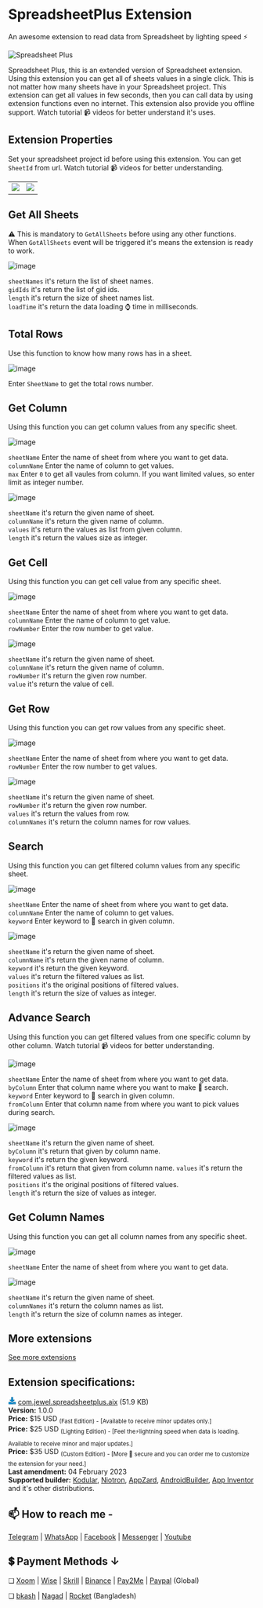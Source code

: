 # SpreadsheetPlus Extension
An awesome extension to read data from Spreadsheet by lighting speed ⚡

![Spreadsheet Plus](https://user-images.githubusercontent.com/75406851/216776569-d045850f-64f4-4aa2-9534-8ecebe614059.jpg)

Spreadsheet Plus, this is an extended version of Spreadsheet extension. Using this extension you can get all of sheets values in a single click. This is not matter how many sheets have in your Spreadsheet project. This extension can get all values in few seconds, then you can call data by using extension functions even no internet. This extension also provide you offline support. Watch tutorial 📹 videos for better understand it's uses.

## Extension Properties
Set your spreadsheet project id before using this extension. You can get `SheetId` from url. Watch tutorial 📹 videos for better understanding.

<table>
  <tr>
    <td><img src="https://user-images.githubusercontent.com/75406851/216776950-b80809d1-2513-4860-8bc7-9753fe42e23d.png"/></td>
    <td><img src="https://user-images.githubusercontent.com/75406851/216776967-7f04ec20-ae48-454c-945f-ce0ffb5e311c.png"/></td>
  </tr>
</table>

## Get All Sheets
⚠ This is mandatory to `GetAllSheets` before using any other functions. When `GotAllSheets` event will be triggered it's means the extension is ready to work.

![image](https://user-images.githubusercontent.com/75406851/216777432-3136b9ce-5393-4bfa-9df0-a61b1c82f343.png)

`sheetNames` it's return the list of sheet names.\
`gidIds` it's return the list of gid ids.\
`length` it's return the size of sheet names list.\
`loadTime` it's return the data loading ⌚ time in milliseconds.

## Total Rows
Use this function to know how many rows has in a sheet.

![image](https://user-images.githubusercontent.com/75406851/216777727-e7f19e6d-df52-4e59-9a4e-be0384b54a06.png)

Enter `SheetName` to get the total rows number.

## Get Column
Using this function you can get column values from any specific sheet.

![image](https://user-images.githubusercontent.com/75406851/216778177-f6533abd-0316-49af-9138-03860f4f4eab.png)

`sheetName` Enter the name of sheet from where you want to get data.\
`columnName`  Enter the name of column to get values.\
`max` Enter `0` to get all vaules from column. If you want limited values, so enter limit as integer number.

![image](https://user-images.githubusercontent.com/75406851/216778386-d357cb4c-f51b-486b-876e-dca3c08026e2.png)

`sheetName` it's return the given name of sheet.\
`columnName` it's return the given name of column.\
`values` it's return the values as list from given column.\
`length` it's return the values size as integer.

## Get Cell
Using this function you can get cell value from any specific sheet.

![image](https://user-images.githubusercontent.com/75406851/216778616-2944b435-1680-458d-993c-3eee9806e989.png)

`sheetName` Enter the name of sheet from where you want to get data.\
`columnName`  Enter the name of column to get value.\
`rowNumber` Enter the row number to get value.

![image](https://user-images.githubusercontent.com/75406851/216778686-29e46966-15ad-4169-a172-012917605c43.png)

`sheetName` it's return the given name of sheet.\
`columnName` it's return the given name of column.\
`rowNumber` it's return the given row number.\
`value` it's return the value of cell.

## Get Row
Using this function you can get row values from any specific sheet.

![image](https://user-images.githubusercontent.com/75406851/216778769-b8ea2d2d-8e4f-4216-9a61-f716f4e8c99e.png)

`sheetName` Enter the name of sheet from where you want to get data.\
`rowNumber` Enter the row number to get values.

![image](https://user-images.githubusercontent.com/75406851/216778824-ca84589a-2260-4376-842d-620f30ef77b4.png)

`sheetName` it's return the given name of sheet.\
`rowNumber` it's return the given row number.\
`values` it's return the values from row.\
`columnNames` it's return the column names for row values.

## Search
Using this function you can get filtered column values from any specific sheet.

![image](https://user-images.githubusercontent.com/75406851/216778947-b79939a7-e5ce-4680-aa09-0ff13331adce.png)

`sheetName` Enter the name of sheet from where you want to get data.\
`columnName`  Enter the name of column to get values.\
`keyword` Enter keyword to 🔎 search in given column.

![image](https://user-images.githubusercontent.com/75406851/216779059-1a11c20a-1fe1-4c05-ba73-194541d0ce1a.png)

`sheetName` it's return the given name of sheet.\
`columnName` it's return the given name of column.\
`keyword` it's return the given keyword.\
`values` it's return the filtered values as list.\
`positions` it's the original positions of filtered values.\
`length` it's return the size of values as integer.

## Advance Search
Using this function you can get filtered values from one specific column by other column. Watch tutorial 📹 videos for better understanding.

![image](https://user-images.githubusercontent.com/75406851/216779233-8932a635-cc27-4986-a839-01b76d0ddfd4.png)

`sheetName` Enter the name of sheet from where you want to get data.\
`byColumn` Enter that column name where you want to make 🔎 search.\
`keyword` Enter keyword to 🔎 search in given column.\
`fromColumn` Enter that column name from where you want to pick values during search.

![image](https://user-images.githubusercontent.com/75406851/216779431-e19269c2-91f8-42d9-bbe5-d01acfbc5d46.png)

`sheetName` it's return the given name of sheet.\
`byColumn` it's return that given by column name.\
`keyword` it's return the given keyword.\
`fromColumn` it's return that given from column name.
`values` it's return the filtered values as list.\
`positions` it's the original positions of filtered values.\
`length` it's return the size of values as integer.

## Get Column Names
Using this function you can get all column names from any specific sheet.

![image](https://user-images.githubusercontent.com/75406851/216779573-fe850f4b-e08e-4227-986f-5cdf9e1654ee.png)

`sheetName` Enter the name of sheet from where you want to get data.

![image](https://user-images.githubusercontent.com/75406851/216779622-59e1d3c1-dbab-438f-b1ca-bdc3650b6805.png)

`sheetName` it's return the given name of sheet.\
`columnNames` it's return the column names as list.\
`length` it's return the size of column names as integer.

## More extensions

<a href="https://github.com/jewelshkjony?tab=repositories">See more extensions</a>

## Extension specifications:
<img src="https://github.com/jewelshkjony/SpreadSheets/raw/main/images/download.png"/> <a href="https://t.me/jewelshkjony">com.jewel.spreadsheetplus.aix</a> (51.9 KB) \
<b>Version:</b> 1.0.0\
<b>Price:</b> $15 USD <sub>(Fast Edition) - [Available to receive minor updates only.]</sub> \
<b>Price:</b> $25 USD <sub>(Lighting Edition) - [Feel the⚡lightning speed when data is loading. Available to receive minor and major updates.]</sub> \
<b>Price:</b> $35 USD <sub>(Custom Edition) - [More 🔐 secure and you can order me to customize the extension for your need.]</sub> \
<b>Last amendment:</b> 04 February 2023\
<b>Supported builder:</b> <a href="https://www.kodular.io/">Kodular</a>, <a href="https://niotron.com/">Niotron</a>, <a href="https://appzard.com/">AppZard</a>, <a href="https://androidbuilder.in/">AndroidBuilder</a>, <a href="http://ai2.appinventor.mit.edu/">App Inventor</a> and it's other distributions.

## 📫 How to reach me -

<a href="https://t.me/jewelshkjony">Telegram</a> | <a href="https://wa.me/8801775668913">WhatsApp</a> | <a href="https://fb.com/jewelshkjony">Facebook</a> | <a href="https://m.me/jewelshkjony">Messenger</a> | <a href="https://m.youtube.com/c/JewelShikderJony">Youtube</a>

## 💲 Payment Methods ↓

❏ <a href="https://www.xoom.com/bangladesh/send-money" target="_blank">Xoom</a> | <a href="https://wise.com/?sourceCurrency=USD&targetCurrency=BDT&sourceAmount=20" target="_blank">Wise</a> | <a href="https://www.skrill.com/en/">Skrill</a> | <a href="https://www.binance.me/en/activity/referral-entry/CPA?fromActivityPage=true&ref=CPA_0068YL77KV" target="_blank">Binance</a> | <a href="https://play.google.com/store/apps/details?id=com.jewelshkjony.pay2me">Pay2Me</a> | <a href="https://www.paypal.com/">Paypal</a>  (Global)

❏ <a href="https://bka.sh/next?c=signup&uuid=C1CC9JVT1" target="_blank">bkash</a> | <a href="https://play.google.com/store/apps/details?id=com.konasl.nagad">Nagad</a> | <a href="https://play.google.com/store/apps/details?id=com.dbbl.mbs.apps.main">Rocket</a> (Bangladesh)
